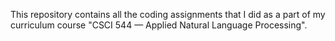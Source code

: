 This repository contains all the coding assignments that I did as a part of my curriculum course "CSCI 544 — Applied Natural Language Processing".
